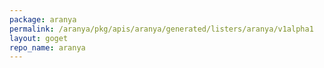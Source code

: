 ```yaml
---
package: aranya
permalink: /aranya/pkg/apis/aranya/generated/listers/aranya/v1alpha1
layout: goget
repo_name: aranya
---
```

